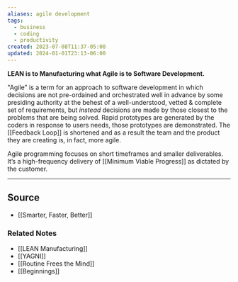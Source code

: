 ```yaml
---
aliases: agile development
tags:
  - business
  - coding
  - productivity
created: 2023-07-08T11:37-05:00
updated: 2024-01-01T23:13-06:00
---
```

**LEAN is to Manufacturing what Agile is to Software Development.**

"Agile" is a term for an approach to software development in which decisions are not pre-ordained and orchestrated well in advance by some presiding authority at the behest of a well-understood, vetted & complete set of requirements, but *instead* decisions are made by those closest to the problems that are being solved. Rapid prototypes are generated by the coders in response to users needs, those prototypes are demonstrated. The [[Feedback Loop]] is shortened and as a result the team and the product they are creating is, in fact, more agile.

Agile programming focuses on short timeframes and smaller deliverables. It’s a high-frequency delivery of [[Minimum Viable Progress]] as dictated by the customer. 

---

## Source
- [[Smarter, Faster, Better]]

### Related Notes
- [[LEAN Manufacturing]] 
- [[YAGNI]]
- [[Routine Frees the Mind]]
- [[Beginnings]]